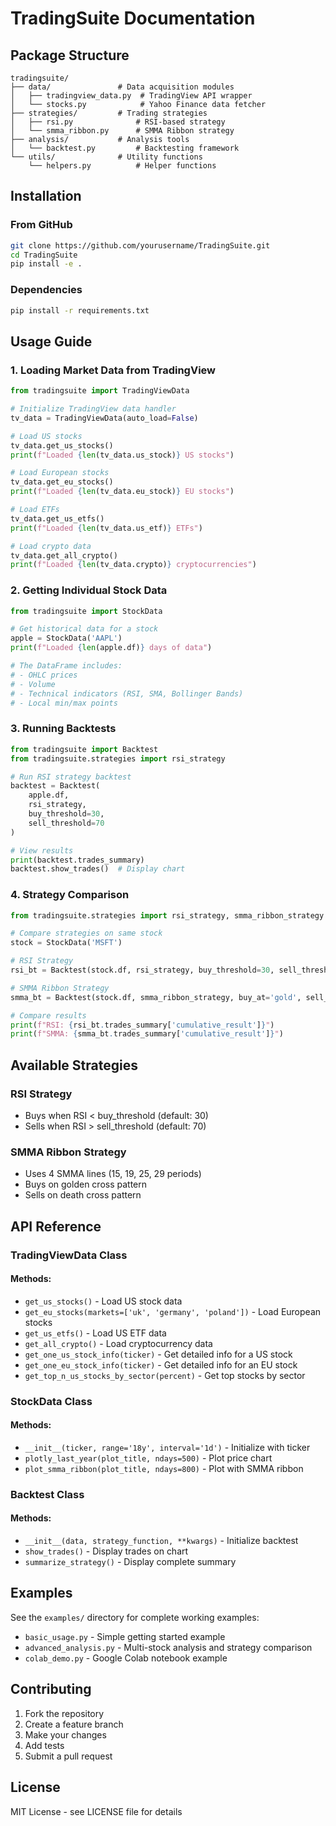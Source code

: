 # TradingSuite Documentation

## Package Structure

```
tradingsuite/
├── data/               # Data acquisition modules
│   ├── tradingview_data.py  # TradingView API wrapper
│   └── stocks.py            # Yahoo Finance data fetcher
├── strategies/         # Trading strategies
│   ├── rsi.py              # RSI-based strategy
│   └── smma_ribbon.py      # SMMA Ribbon strategy
├── analysis/           # Analysis tools
│   └── backtest.py         # Backtesting framework
└── utils/              # Utility functions
    └── helpers.py          # Helper functions
```

## Installation

### From GitHub
```bash
git clone https://github.com/yourusername/TradingSuite.git
cd TradingSuite
pip install -e .
```

### Dependencies
```bash
pip install -r requirements.txt
```

## Usage Guide

### 1. Loading Market Data from TradingView

```python
from tradingsuite import TradingViewData

# Initialize TradingView data handler
tv_data = TradingViewData(auto_load=False)

# Load US stocks
tv_data.get_us_stocks()
print(f"Loaded {len(tv_data.us_stock)} US stocks")

# Load European stocks
tv_data.get_eu_stocks()
print(f"Loaded {len(tv_data.eu_stock)} EU stocks")

# Load ETFs
tv_data.get_us_etfs()
print(f"Loaded {len(tv_data.us_etf)} ETFs")

# Load crypto data
tv_data.get_all_crypto()
print(f"Loaded {len(tv_data.crypto)} cryptocurrencies")
```

### 2. Getting Individual Stock Data

```python
from tradingsuite import StockData

# Get historical data for a stock
apple = StockData('AAPL')
print(f"Loaded {len(apple.df)} days of data")

# The DataFrame includes:
# - OHLC prices
# - Volume
# - Technical indicators (RSI, SMA, Bollinger Bands)
# - Local min/max points
```

### 3. Running Backtests

```python
from tradingsuite import Backtest
from tradingsuite.strategies import rsi_strategy

# Run RSI strategy backtest
backtest = Backtest(
    apple.df,
    rsi_strategy,
    buy_threshold=30,
    sell_threshold=70
)

# View results
print(backtest.trades_summary)
backtest.show_trades()  # Display chart
```

### 4. Strategy Comparison

```python
from tradingsuite.strategies import rsi_strategy, smma_ribbon_strategy

# Compare strategies on same stock
stock = StockData('MSFT')

# RSI Strategy
rsi_bt = Backtest(stock.df, rsi_strategy, buy_threshold=30, sell_threshold=70)

# SMMA Ribbon Strategy  
smma_bt = Backtest(stock.df, smma_ribbon_strategy, buy_at='gold', sell_at='grey')

# Compare results
print(f"RSI: {rsi_bt.trades_summary['cumulative_result']}")
print(f"SMMA: {smma_bt.trades_summary['cumulative_result']}")
```

## Available Strategies

### RSI Strategy
- Buys when RSI < buy_threshold (default: 30)
- Sells when RSI > sell_threshold (default: 70)

### SMMA Ribbon Strategy
- Uses 4 SMMA lines (15, 19, 25, 29 periods)
- Buys on golden cross pattern
- Sells on death cross pattern

## API Reference

### TradingViewData Class

#### Methods:
- `get_us_stocks()` - Load US stock data
- `get_eu_stocks(markets=['uk', 'germany', 'poland'])` - Load European stocks
- `get_us_etfs()` - Load US ETF data
- `get_all_crypto()` - Load cryptocurrency data
- `get_one_us_stock_info(ticker)` - Get detailed info for a US stock
- `get_one_eu_stock_info(ticker)` - Get detailed info for an EU stock
- `get_top_n_us_stocks_by_sector(percent)` - Get top stocks by sector

### StockData Class

#### Methods:
- `__init__(ticker, range='18y', interval='1d')` - Initialize with ticker
- `plotly_last_year(plot_title, ndays=500)` - Plot price chart
- `plot_smma_ribbon(plot_title, ndays=800)` - Plot with SMMA ribbon

### Backtest Class

#### Methods:
- `__init__(data, strategy_function, **kwargs)` - Initialize backtest
- `show_trades()` - Display trades on chart
- `summarize_strategy()` - Display complete summary

## Examples

See the `examples/` directory for complete working examples:
- `basic_usage.py` - Simple getting started example
- `advanced_analysis.py` - Multi-stock analysis and strategy comparison
- `colab_demo.py` - Google Colab notebook example

## Contributing

1. Fork the repository
2. Create a feature branch
3. Make your changes
4. Add tests
5. Submit a pull request

## License

MIT License - see LICENSE file for details
